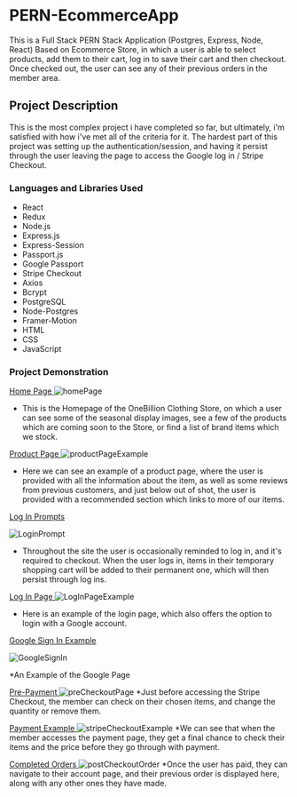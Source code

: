 # PERN-EcommerceApp

This is a Full Stack PERN Stack Application (Postgres, Express, Node, React) 
Based on Ecommerce Store, in which a user is able to select products, add them to their cart, log in to save their cart and then checkout. Once
checked out, the user can see any of their previous orders in the member area.


## Project Description
This is the most complex project i have completed so far, but ultimately, i'm satisfied with how i've met all of the criteria for it.
The hardest part of this project was setting up the authentication/session, and having it persist through the user leaving the page 
to access the Google log in / Stripe Checkout.


### Languages and Libraries Used

* React
* Redux
* Node.js
* Express.js
* Express-Session
* Passport.js
* Google Passport
* Stripe Checkout
* Axios
* Bcrypt
* PostgreSQL
* Node-Postgres
* Framer-Motion
* HTML
* CSS
* JavaScript


### Project Demonstration 

<ins> Home Page </ins>
![homePage](https://user-images.githubusercontent.com/90611253/208539010-c7a75ae0-c6c5-4a8d-a677-83992cb5d73c.png)
* This is the Homepage of the OneBillion Clothing Store, on which a user can see some of the seasonal display images, see a few of
the products which are coming soon to the Store, or find a list of brand items which we stock.

<ins> Product Page </ins>
![productPageExample](https://user-images.githubusercontent.com/90611253/208539227-a5861cc5-d8a5-4d9d-bd55-efc74ff1c498.png)
* Here we can see an example of a product page, where the user is provided with all the information about the item, as well
as some reviews from previous customers, and just below out of shot, the user is provided with a recommended section which links to 
more of our items.

<ins> Log In Prompts </ins>

![LoginPrompt](https://user-images.githubusercontent.com/90611253/208540312-f0413c15-f526-4c93-80ee-3a831bb06955.png)
* Throughout the site the user is occasionally reminded to log in, and it's required to checkout. When the user logs in, 
items in their temporary shopping cart will be added to their permanent one, which will then persist through log ins.

<ins> Log In Page </ins>
![LogInPageExample](https://user-images.githubusercontent.com/90611253/208540449-178374a7-6110-4d1f-8728-3bb51ba007e6.png)
* Here is an example of the login page, which also offers the option to login with a Google account.

<ins> Google Sign In Example </ins>

![GoogleSignIn](https://user-images.githubusercontent.com/90611253/208540665-a9b7c62d-5d0a-47b2-918a-37ead6126867.png)

*An Example of the Google Page

<ins> Pre-Payment </ins>
![preCheckoutPage](https://user-images.githubusercontent.com/90611253/208540561-aeb45d3f-ab78-4873-b513-9e3833339af9.png)
*Just before accessing the Stripe Checkout, the member can check on their chosen items, and change the quantity or remove them.

<ins> Payment Example </ins>
![stripeCheckoutExample](https://user-images.githubusercontent.com/90611253/208540748-dea43576-2341-41ff-9c78-0f1e5428ed15.png)
*We can see that when the member accesses the payment page, they get a final chance to check their items and the price before they go through
with payment.

<ins> Completed Orders </ins>
![postCheckoutOrder](https://user-images.githubusercontent.com/90611253/208540877-0005137c-c8d8-47d2-8946-94042e052953.png)
*Once the user has paid, they can navigate to their account page, and their previous order is displayed here, along with any other ones they have made.
